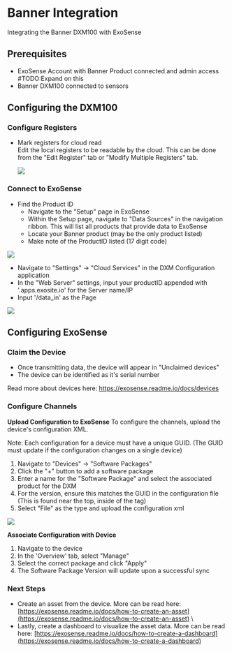 # Banner Integration
Integrating the Banner DXM100 with ExoSense


## Prerequisites
- ExoSense Account with Banner Product connected and admin access #TODO:Expand on this
- Banner DXM100 connected to sensors

## Configuring the DXM100
### Configure Registers
- Mark registers for cloud read\
    Edit the local registers to be readable by the cloud. This can be done from the "Edit Register" tab or "Modify Multiple Registers" tab.
    
    ![](../../assets/Banner/DXM100_002.PNG)


### Connect to ExoSense

- Find the Product ID
    - Navigate to the "Setup" page in ExoSense
    - Within the Setup page, navigate to "Data Sources" in the navigation ribbon. This will list all products that provide data to ExoSense
    - Locate your Banner product (may be the only product listed)
    - Make note of the ProductID listed (17 digit code)

![](../../assets/Banner/ProductID.png)

- Navigate to "Settings" -> "Cloud Services" in the DXM Configuration application
- In the "Web Server" settings, input your productID appended with '.apps.exosite.io' for the Server name/IP
- Input '/data_in' as the Page

![](../../assets/Banner/DXM100_001.PNG)


## Configuring ExoSense
### Claim the Device
- Once transmitting data, the device will appear in "Unclaimed devices"
- The device can be identified as it's serial number

Read more about devices here: https://exosense.readme.io/docs/devices

### Configure Channels
**Upload Configuration to ExoSense**
To configure the channels, upload the device's configuration XML.

Note: Each configuration for a device must have a unique GUID. (The GUID must update if the configuration changes on a single device)

1. Navigate to "Devices" -> "Software Packages"
2. Click the "+" button to add a software package
3. Enter a name for the "Software Package" and select the associated product for the DXM
4. For the version, ensure this matches the GUID in the configuration file (This is found near the top, inside of the <info> tag)
5. Select "File" as the type and upload the configuration xml

![](../../assets/Banner/AddSoftwarePackage.png)

**Associate Configuration with Device**
1. Navigate to the device
2. In the 'Overview' tab, select "Manage" 
3. Select the correct package and click "Apply"
4. The Software Package Version will update upon a successful sync


### Next Steps
- Create an asset from the device. More can be read here: [https://exosense.readme.io/docs/how-to-create-an-asset](https://exosense.readme.io/docs/how-to-create-an-asset) \
- Lastly, create a dashboard to visualize the asset data. More can be read here: [https://exosense.readme.io/docs/how-to-create-a-dashboard](https://exosense.readme.io/docs/how-to-create-a-dashboard)

